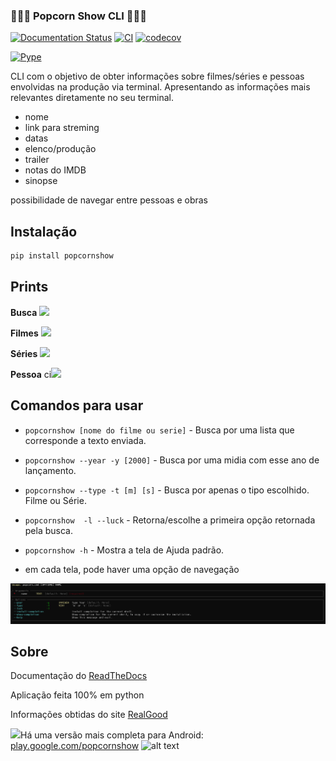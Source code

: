 ### 🍿🍿🍿 Popcorn Show CLI 🍿🍿🍿

[![Documentation Status](https://readthedocs.org/projects/popcornshow-cli/badge/?version=latest)](https://popcornshow-cli.readthedocs.io/en/latest/?badge=latest)
[![CI](https://github.com/icaronunes/popcornshow-cli/actions/workflows/ci.yml/badge.svg)](https://github.com/icaronunes/popcornshow-cli/actions/workflows/ci.yml)
[![codecov](https://codecov.io/gh/icaronunes/popcornshow-cli/branch/master/graph/badge.svg?token=OL7MWQKQKR)](https://codecov.io/gh/icaronunes/popcornshow-cli)

[![Pype](https://pypi.org/static/images/logo-small.8998e9d1.svg)](https://pypi.org/project/popcornshow/)

CLI com o objetivo de obter informações sobre filmes/séries e pessoas envolvidas na produção via terminal.
Apresentando as informações mais relevantes diretamente no seu terminal.

- nome
- link para streming
- datas
- elenco/produção
- trailer
- notas do IMDB
- sinopse

possibilidade de navegar entre pessoas e obras

## Instalação

```` bash
pip install popcornshow
````
## Prints

**Busca** 
![](https://popcornshow-cli.readthedocs.io/en/latest/assets/cli_search.png)

**Filmes**
![](https://popcornshow-cli.readthedocs.io/en/latest/assets/show_movie.png)  

**Séries**
![](https://popcornshow-cli.readthedocs.io/en/latest/assets/show_serie.png)  

**Pessoa**
ci![](https://popcornshow-cli.readthedocs.io/en/latest/assets/person.png)

## Comandos para usar

* `popcornshow [nome do filme ou serie]` - Busca por uma lista que corresponde a texto enviada.
* `popcornshow --year -y [2000]` - Busca por uma midia com esse ano de lançamento.
* `popcornshow --type -t [m] [s]` - Busca por apenas o tipo escolhido. Filme ou Série.
* `popcornshow  -l --luck` - Retorna/escolhe a primeira opção retornada pela busca.
* `popcornshow -h` - Mostra a tela de Ajuda padrão.

* em cada tela, pode haver uma opção de navegação

![](docs/assets/help.png)

## Sobre
Documentação do [ReadTheDocs](https://popcornshow-cli.readthedocs.io/en/latest/?)


Aplicação feita 100% em python

Informações obtidas do site [RealGood](https://reelgood.com/)

<img src=https://popcornshow-cli.readthedocs.io/en/latest/assets/android.svg width=50px />Há uma versão mais completa para Android: [play.google.com/popcornshow](https://play.google.com/store/apps/details?id=br.com.icaro.filme) ![alt text](https://popcornshow-cli.readthedocs.io/en/latest/assets/popcorn.png)
